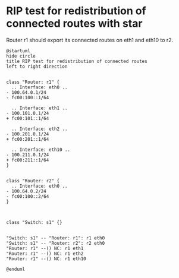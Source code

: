 # RIP test for redistribution of connected routes with star

Router r1 should export its connected routes on eth1 and eth10 to r2.


```plantuml
@startuml
hide circle
title RIP test for redistribution of connected routes
left to right direction


class "Router: r1" {
  .. Interface: eth0 ..
- 100.64.0.1/24
- fc00:100::1/64

  .. Interface: eth1 ..
- 100.101.0.1/24
+ fc00:101::1/64

  .. Interface: eth2 ..
- 100.201.0.1/24
+ fc00:201::1/64

  .. Interface: eth10 ..
- 100.211.0.1/24
+ fc00:211::1/64
}


class "Router: r2" {
  .. Interface: eth0 ..
- 100.64.0.2/24
- fc00:100::2/64
}



class "Switch: s1" {}


"Switch: s1" -- "Router: r1": r1 eth0
"Switch: s1" -- "Router: r2": r2 eth0
"Router: r1" --() NC: r1 eth1
"Router: r1" --() NC: r1 eth2
"Router: r1" --() NC: r1 eth10

@enduml
```
